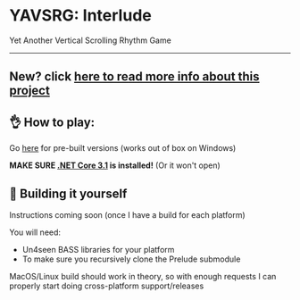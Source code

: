 # **YAVSRG: Interlude**
Yet Another Vertical Scrolling Rhythm Game

----

New? click [here to read more info about this project](https://yavsrg.github.io/Interlude)
----

## 👌 How to play:

Go [here](https://github.com/YAVSRG/Interlude/releases) for pre-built versions (works out of box on Windows)

**MAKE SURE [.NET Core 3.1](https://dotnet.microsoft.com/download/dotnet/3.1/runtime) is installed!** (Or it won't open)

## 🤖 Building it yourself

Instructions coming soon (once I have a build for each platform)

You will need:
- Un4seen BASS libraries for your platform
- To make sure you recursively clone the Prelude submodule

MacOS/Linux build should work in theory, so with enough requests I can properly start doing cross-platform support/releases
